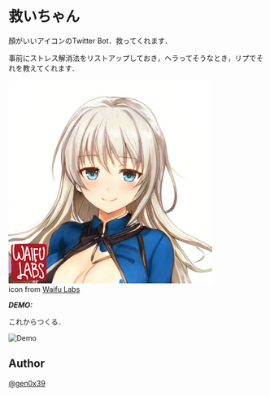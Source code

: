 # 救いちゃん
顏がいいアイコンのTwitter Bot．救ってくれます．

事前にストレス解消法をリストアップしておき，ヘラってそうなとき，リプでそれを教えてくれます．

![icon](/icon.png)  
icon from [Waifu Labs](https://waifulabs.com/)

***DEMO:***  

これからつくる．  

![Demo](https://image-url.gif)


## Author

[@gen0x39](https://twitter.com/gen0x39)